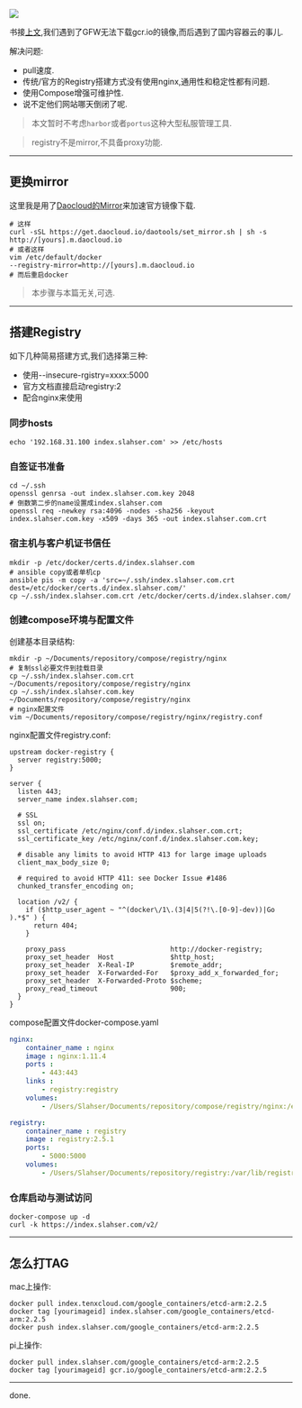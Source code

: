 ![](https://o4dyfn0ef.qnssl.com/image/2016-09-30-Screen%20Shot%202016-09-30%20at%2014.26.39.png?imageView2/2/h/200) 

书接[上文](http://www.slahser.com/2016/09/29/pi-cluster上搭建kubernetes/),我们遇到了GFW无法下载gcr.io的镜像,而后遇到了国内容器云的事儿. 

解决问题: 

- pull速度.
- 传统/官方的Registry搭建方式没有使用nginx,通用性和稳定性都有问题. 
- 使用Compose增强可维护性. 
- 说不定他们网站哪天倒闭了呢.

> 本文暂时不考虑`harbor`或者`portus`这种大型私服管理工具. 

> registry不是mirror,不具备proxy功能. 

- - - - --- 

## 更换mirror 

这里我是用了[Daocloud的Mirror](https://dashboard.daocloud.io)来加速官方镜像下载.  

```shell
# 这样
curl -sSL https://get.daocloud.io/daotools/set_mirror.sh | sh -s http://[yours].m.daocloud.io
# 或者这样
vim /etc/default/docker
--registry-mirror=http://[yours].m.daocloud.io
# 而后重启docker
```

> 本步骤与本篇无关,可选. 

- - - - --- 

## 搭建Registry 

如下几种简易搭建方式,我们选择第三种:  

- 使用--insecure-rgistry=xxxx:5000
- 官方文档直接启动registry:2
- 配合nginx来使用 

### 同步hosts 

```shell
echo '192.168.31.100 index.slahser.com' >> /etc/hosts
``` 

### 自签证书准备 

```shell
cd ~/.ssh
openssl genrsa -out index.slahser.com.key 2048
# 倒数第二步的name设置成index.slahser.com
openssl req -newkey rsa:4096 -nodes -sha256 -keyout index.slahser.com.key -x509 -days 365 -out index.slahser.com.crt
``` 

### 宿主机与客户机证书信任 

```shell
mkdir -p /etc/docker/certs.d/index.slahser.com
# ansible copy或者单机cp 
ansible pis -m copy -a 'src=~/.ssh/index.slahser.com.crt dest=/etc/docker/certs.d/index.slahser.com/'
cp ~/.ssh/index.slahser.com.crt /etc/docker/certs.d/index.slahser.com/
```

### 创建compose环境与配置文件

创建基本目录结构: 

```shell
mkdir -p ~/Documents/repository/compose/registry/nginx
# 复制ssl必要文件到挂载目录
cp ~/.ssh/index.slahser.com.crt ~/Documents/repository/compose/registry/nginx
cp ~/.ssh/index.slahser.com.key ~/Documents/repository/compose/registry/nginx
# nginx配置文件
vim ~/Documents/repository/compose/registry/nginx/registry.conf
``` 

nginx配置文件registry.conf: 

```
upstream docker-registry {
  server registry:5000;
}

server {
  listen 443;
  server_name index.slahser.com;

  # SSL
  ssl on;
  ssl_certificate /etc/nginx/conf.d/index.slahser.com.crt;
  ssl_certificate_key /etc/nginx/conf.d/index.slahser.com.key;

  # disable any limits to avoid HTTP 413 for large image uploads
  client_max_body_size 0;

  # required to avoid HTTP 411: see Docker Issue #1486
  chunked_transfer_encoding on;

  location /v2/ {
    if ($http_user_agent ~ "^(docker\/1\.(3|4|5(?!\.[0-9]-dev))|Go ).*$" ) {
      return 404;
    }

    proxy_pass                          http://docker-registry;
    proxy_set_header  Host              $http_host; 
    proxy_set_header  X-Real-IP         $remote_addr;
    proxy_set_header  X-Forwarded-For   $proxy_add_x_forwarded_for;
    proxy_set_header  X-Forwarded-Proto $scheme;
    proxy_read_timeout                  900;
  }
}
``` 

compose配置文件docker-compose.yaml

```yaml 
nginx:
    container_name : nginx
    image : nginx:1.11.4
    ports :
        - 443:443
    links :
        - registry:registry
    volumes:
        - /Users/Slahser/Documents/repository/compose/registry/nginx:/etc/nginx/conf.d

registry:
    container_name : registry
    image : registry:2.5.1
    ports:
        - 5000:5000
    volumes:
        - /Users/Slahser/Documents/repository/registry:/var/lib/registry
``` 

### 仓库启动与测试访问 

```shell
docker-compose up -d
curl -k https://index.slahser.com/v2/
```

- - - - --- 

## 怎么打TAG 

mac上操作: 

```shell
docker pull index.tenxcloud.com/google_containers/etcd-arm:2.2.5
docker tag [yourimageid] index.slahser.com/google_containers/etcd-arm:2.2.5
docker push index.slahser.com/google_containers/etcd-arm:2.2.5
```

pi上操作: 

```shell
docker pull index.slahser.com/google_containers/etcd-arm:2.2.5
docker tag [yourimageid] gcr.io/google_containers/etcd-arm:2.2.5
```

- - - - -- 

done. 


